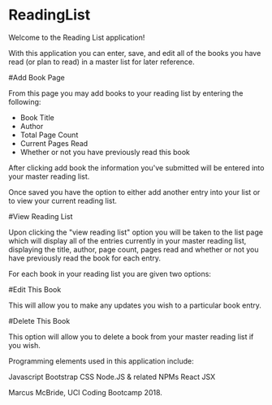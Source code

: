 # ReadingList

Welcome to the Reading List application!

With this application you can enter, save, and edit all of the books you have read (or plan to read) in a master list for later reference.

#Add Book Page

From this page you may add books to your reading list by entering the following:

- Book Title
- Author
- Total Page Count
- Current Pages Read
- Whether or not you have previously read this book

After clicking add book the information you've submitted will be entered into your master reading list.  

Once saved you have the option to either add another entry into your list or to view your current reading list.

#View Reading List

Upon clicking the "view reading list" option you will be taken to the list page which will display all of the entries currently in your master reading list, displaying the title, author, page count, pages read and whether or not you have previously read the book for each entry.

For each book in your reading list you are given two options:

#Edit This Book

This will allow you to make any updates you wish to a particular book entry.

#Delete This Book

This option will allow you to delete a book from your master reading list if you wish.

Programming elements used in this application include:

Javascript
Bootstrap CSS
Node.JS & related NPMs
React
JSX

Marcus McBride, UCI Coding Bootcamp 2018.

